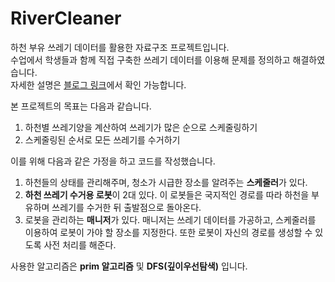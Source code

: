 # RiverCleaner
하천 부유 쓰레기 데이터를 활용한 자료구조 프로젝트입니다.  
수업에서 학생들과 함께 직접 구축한 쓰레기 데이터를 이용해 문제를 정의하고 해결하였습니다.  
자세한 설명은 [블로그 링크](https://record-everything.tistory.com/entry/%EC%9E%90%EB%A3%8C%EA%B5%AC%EC%A1%B0-%ED%94%84%EB%A1%9C%EC%A0%9D%ED%8A%B8-FIN)에서 확인 가능합니다.
  
  
본 프로젝트의 목표는 다음과 같습니다.
  
1. 하천별 쓰레기양을 계산하여 쓰레기가 많은 순으로 스케줄링하기
2. 스케줄링된 순서로 모든 쓰레기를 수거하기
  
  
이를 위해 다음과 같은 가정을 하고 코드를 작성했습니다.
  
1) 하천들의 상태를 관리해주며, 청소가 시급한 장소를 알려주는 **스케줄러**가 있다.
2) **하천 쓰레기 수거용 로봇**이 2대 있다. 이 로봇들은 국지적인 경로를 따라 하천을 부유하며 쓰레기를 수거한 뒤 출발점으로 돌아온다.
3) 로봇을 관리하는 **매니저**가 있다. 매니저는 쓰레기 데이터를 가공하고, 스케줄러를 이용하여 로봇이 가야 할 장소를 지정한다. 또한 로봇이 자신의 경로를 생성할 수 있도록 사전 처리를 해준다.
  
사용한 알고리즘은 **prim 알고리즘** 및 **DFS(깊이우선탐색)** 입니다.



